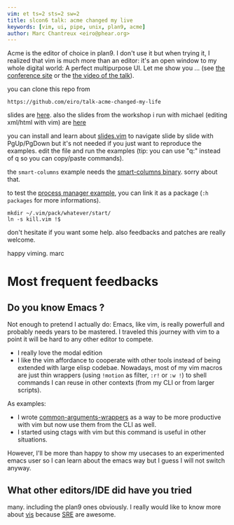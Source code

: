 ```yaml
---
vim: et ts=2 sts=2 sw=2
title: slcon6 talk: acme changed my live
keywords: [vim, ui, pipe, unix, plan9, acme]
author: Marc Chantreux <eiro@phear.org>
---
```


Acme is the editor of choice in plan9. I don't use it but when
trying it, I realized that vim is much more than an editor: it's an
open window to my whole digital world: A perfect multipurpose UI.
Let me show you ...
(see [the conference site](http://suckless.org/conferences/2019)
or the [the video of the talk](https://dl.suckless.org/slcon/2019/slcon-2019-03-marc_chantreux-acme_changed_my_life.webm)).

you can clone this repo from

    https://github.com/eiro/talk-acme-changed-my-life

slides are [here](my.slides). also the slides from the workshop i run with michael (editing xml/html with vim) are [here](xml.slides)

you can install and learn about
[slides.vim](https://github.com/eiro/slides.vim) to navigate
slide by slide with PgUp/PgDown but it's not needed if you just want to
reproduce the examples. edit the file and run the examples
(tip: you can use "q:" instead of q so you can copy/paste commands).

the `smart-columns` example needs the [smart-columns binary](https://github.com/eiro/p6-scripts/blob/master/haskell/smart-columns.hs). sorry about that.

to test the [process manager example](kill.vim), you can link it as a package
(`:h packages` for more informations).

    mkdir ~/.vim/pack/whatever/start/
    ln -s kill.vim !$

don't hesitate if you want some help. also feedbacks and patches are really
welcome.

happy viming.
marc

# Most frequent feedbacks

## Do you know Emacs ?

Not enough to pretend I actually do: Emacs, like vim, is really powerfull
and probably needs years to be mastered. I traveled this journey with vim
to a point it will be hard to any other editor to compete.

* I really love the modal edition
* I like the vim affordance to cooperate with other tools instead of
  being extended with large elisp codebae. Nowadays, most of my vim macros are
  just thin wrappers  (using `!motion` as filter, `:r!` or `:w !`) to shell commands
  I can reuse in other contexts (from my CLI or from larger scripts).

As examples:

* I wrote [common-arguments-wrappers] as a way to be more productive with vim but
  now use them from the CLI as well.
* I started using ctags with vim but this command is useful in other situations.

However, I'll be more than happy to show my usecases to an experimented emacs user
so I can learn about the emacs way but I guess I will not switch anyway.

[common-arguments-wrappers]: https://git.unistra.fr/mchantreux/shelpers/-/tree/main/common-arguments-wrappers

## What other editors/IDE did have you tried

many. including the plan9 ones obviously. I really would like to know more about
[vis] because [SRE] are awesome.

[vis]: https://github.com/martanne/vis
[SRE]: http://doc.cat-v.org/bell_labs/structural_regexps/

